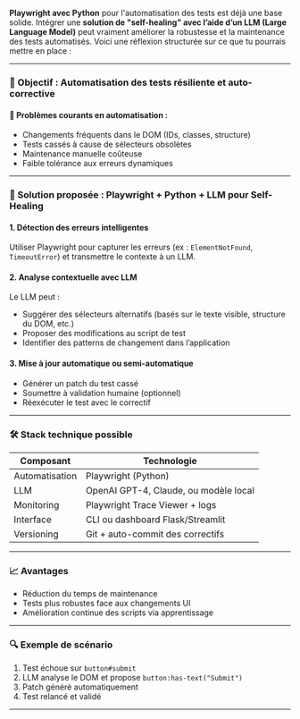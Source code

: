 **Playwright avec Python** pour l'automatisation des tests est déjà une base solide. Intégrer une **solution de "self-healing" avec l’aide d’un LLM (Large Language Model)** peut vraiment améliorer la robustesse et la maintenance des tests automatisés. Voici une réflexion structurée sur ce que tu pourrais mettre en place :

---

### 🎯 Objectif : Automatisation des tests résiliente et auto-corrective

#### 🔧 Problèmes courants en automatisation :
- Changements fréquents dans le DOM (IDs, classes, structure)
- Tests cassés à cause de sélecteurs obsolètes
- Maintenance manuelle coûteuse
- Faible tolérance aux erreurs dynamiques

---

### 🧠 Solution proposée : Playwright + Python + LLM pour Self-Healing

#### 1. **Détection des erreurs intelligentes**
Utiliser Playwright pour capturer les erreurs (ex : `ElementNotFound`, `TimeoutError`) et transmettre le contexte à un LLM.

#### 2. **Analyse contextuelle avec LLM**
Le LLM peut :
- Suggérer des sélecteurs alternatifs (basés sur le texte visible, structure du DOM, etc.)
- Proposer des modifications au script de test
- Identifier des patterns de changement dans l’application

#### 3. **Mise à jour automatique ou semi-automatique**
- Générer un patch du test cassé
- Soumettre à validation humaine (optionnel)
- Réexécuter le test avec le correctif

---

### 🛠️ Stack technique possible

| Composant | Technologie |
|----------|-------------|
| Automatisation | Playwright (Python) |
| LLM | OpenAI GPT-4, Claude, ou modèle local |
| Monitoring | Playwright Trace Viewer + logs |
| Interface | CLI ou dashboard Flask/Streamlit |
| Versioning | Git + auto-commit des correctifs |

---

### 📈 Avantages
- Réduction du temps de maintenance
- Tests plus robustes face aux changements UI
- Amélioration continue des scripts via apprentissage

---

### 🔍 Exemple de scénario
1. Test échoue sur `button#submit`
2. LLM analyse le DOM et propose `button:has-text("Submit")`
3. Patch généré automatiquement
4. Test relancé et validé

---
